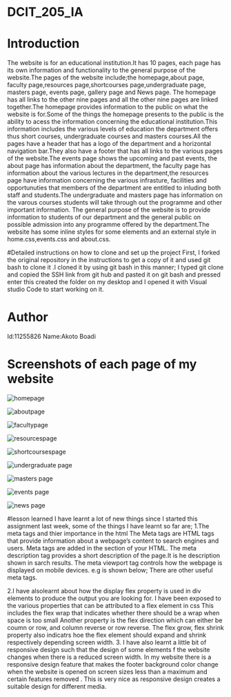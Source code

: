 # DCIT_205_IA

# Introduction 
The website is for  an educational institution.It has 10 pages, each page has its own information and functionality to the general purpose of the website.The pages of the website include;the homepage,about page, faculty page,resources page,shortcourses page,undergraduate page, masters page, events page, gallery page and News page.
The homepage has all links to the other nine pages and all the other nine pages are linked together.The homepage provides information to the public on what the website is for.Some of the things the homepage presents to the public is the ability to acess the information concerning the educational institution.This information includes the various levels of education the department offers thus short courses, undergraduate courses and masters courses.All the pages have a header that has a logo of the department and a horizontal navigation bar.They also have  a footer that has all links to the various pages of the website.The events page shows the upcoming and past events, the about page has information about the department, the faculty page has information about the various lectures in the department,the resources page have information concerning the various infrasture, facilities and opportunuties that members of the department are entitled to inluding both staff and students.The undergraduate and masters page has information on the varous courses students will take through out the programme and other important information.
The general purpose of the website is to provide information to students of our department and the general public on possible admission into any programme offered by the department.The website has some inline styles for some elements and an external style in home.css,events.css and about.css.

#Detailed instructions on how to clone and set up the project
First, I forked the original repository in the instructions  to get a copy of it and used git bash to clone it .I cloned it by using git bash in this manner; I typed git clone and copied the SSH link from git hub  and pasted it on git bash and pressed enter this created  the  folder on my desktop and I opened it with Visual studio Code to start working on it.
# Author
Id:11255826   Name:Akoto Boadi
# Screenshots of each page of my website
![homepage](screenshots/homepage.jpeg)


![aboutpage](screenshots/aboutpage.jpeg)


![facultypage](screenshots/ourfaculty.jpeg)


![resourcespage](screenshots/resources.jpeg)


![shortcoursespage](screenshots/shortcoursespage.jpeg)


![undergraduate page](screenshots/undergraduate.jpeg)


![masters page](screenshots/masters.jpeg)


![events page](screenshots/events.jpeg)


![news page](screenshots/news.jpeg)




#lesson learned
I have learnt a lot of new things since I started this assignment last week, some of the things I have learnt so far are;
1.The meta tags and thier importance in the html 
The Meta tags are HTML tags that provide information about a webpage’s content to search engines and users.
Meta tags are  added in the <head> section of your HTML. 
The meta description tag provides a short description of the page.It is he description shown in sarch results.
The meta viewport tag controls how the webpage is displayed on mobile devices.
e.g is shown below;
<meta name="viewport" content="width=device-width, initial-scale=1.0">
There are other useful meta tags.

2.I have alsolearnt about how the display flex property is used in div elements to produce the output you are looking for.
I have been exposed to the various properties that can be attributed to a flex element in css
This includes the flex wrap that indicates whether there should be a wrap when space is too small
Another property is the flex direction  which can either be coumn or row, and column reverse or row reverse.
The flex grow, flex shrink property also  indicatrs hoe the flex element should expand and shrink respectively depending
screen width.
3. I have also learnt a little bit of responsive design such that the design of some elements f the website changes when there is a reduced screen width.
In my website there is a responsive design feature that makes the footer background color change when the website is opened on screen sizes
less than a maximum and certain features removed . This is very nice as responsive design creates a suitable design for different media.




